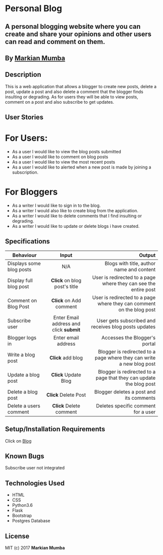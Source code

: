 # Personal Blog

## A personal blogging website where you can create and share your opinions and other users can read and comment on them.

## By [Markian Mumba](https://github.com/markmumba)


## Description
This is a web application that allows a blogger to create new posts, delete a post, update a post and also delete a comment that the blogger finds insulting or degrading. As for users they will be able to view posts, comment on a post and also subscribe to get updates.

## User Stories
# For Users:
* As a user I would like to view the blog posts submitted
* As a user I would like to comment on blog posts
* As a user I would like to view the most recent posts
* As a user I would like to alerted when a new post is made by joining a subscription.

# For Bloggers
* As a writer I would like to sign in to the blog.
* As a writer I would also like to create blog from the application.
* As a writer I would like to delete comments that I find insulting or degrading.
* As a writer I would like to update or delete blogs i have created.

## Specifications
| Behaviour | Input | Output |
| --------------- | :----------:| --------: |
| Displays some blog posts | N/A | Blogs with title, author name and content|
| Display full blog post | **Click** on blog post's title | User is redirected to  a page where they can see the entire post |
| Comment on Blog Post | **Click** on Add comment | User is redirected to a page where they can comment on the blog post |
| Subscribe user | Enter Email address and click **submit** | User gets subscribed and receives blog posts updates |
| Blogger logs in | Enter email address | Accesses the Blogger's portal |
| Write a blog post | **Click** add blog | Blogger is redirected to a page where they can write a new blog post |
| Update a blog post | **Click** Update Blog | Blogger is redirected to a page that they can update the blog post |
| Delete a blog post | **Click** Delete Post | Blogger deletes a post and its comments |
| Delete a users comment | **Click** Delete comment | Deletes specific comment for a user |

## Setup/Installation Requirements
Click on [Blog](https:.com/)


## Known Bugs

Subscribe user not integrated

## Technologies Used

* HTML
* CSS
* Python3.6
* Flask
* Bootstrap
* Postgres Database


## License
MIT (c) 2017 **Markian Mumba**